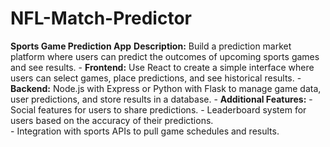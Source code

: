 # NFL-Match-Predictor
**Sports Game Prediction App** **Description:** Build a prediction market platform where users can predict the outcomes of upcoming sports games and see results. - 
**Frontend:** Use React to create a simple interface where users can select games, place predictions, and see historical results. - 
**Backend:** Node.js with Express or Python with Flask to manage game data, user predictions, and store results in a database. - 
**Additional Features:** -   Social features for users to share predictions. 
                            - Leaderboard system for users based on the accuracy of their predictions.  
                            - Integration with sports APIs to pull game schedules and results. 
